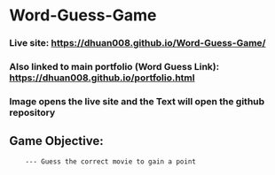 # Word-Guess-Game

### Live site: https://dhuan008.github.io/Word-Guess-Game/

### Also linked to main portfolio (Word Guess Link): https://dhuan008.github.io/portfolio.html
### Image opens the live site and the Text will open the github repository

## Game Objective:
```
    --- Guess the correct movie to gain a point
```